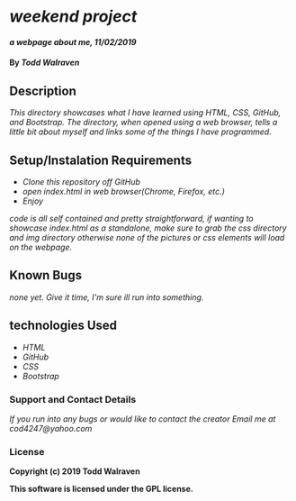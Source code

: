 # _**weekend project**_

#### _a webpage about me, 11/02/2019_

#### By _**Todd Walraven**_

## Description

_This directory showcases what I have learned using HTML, CSS, GitHub, and Bootstrap. The directory, when opened using a web browser, tells a little bit about myself and links some of the things I have programmed._

## Setup/Instalation Requirements

* _Clone this repository off GitHub_
* _open index.html in web browser(Chrome, Firefox, etc.)_
* _Enjoy_

_code is all self contained and pretty straightforward, if wanting to showcase index.html as a standalone, make sure to grab the css directory and img directory otherwise none of the pictures or css elements will load on the webpage._

## Known Bugs

_none yet. Give it time, I'm sure ill run into something._

## technologies Used

* _HTML_
* _GitHub_
* _CSS_
* _Bootstrap_

### Support and Contact Details

_If you run into any bugs or would like to contact the creator Email me at cod4247@yahoo.com_

### License

**Copyright (c) 2019 Todd Walraven**

**This software is licensed under the GPL license.**
